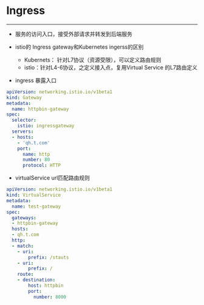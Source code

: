 # Ingress

---

- 服务的访问入口，接受外部请求并转发到后端服务
- istio的 Ingress gateway和Kubernetes ingerss的区别
  - Kubernets： 针对L7协议（资源受限），可以定义路由规则
  - istio：针对L4-6协议，之定义接入点，复用Virtual Service 的L7路由定义




- ingress 暴露入口

```yaml
apiVersion: networking.istio.io/v1beta1
kind: Gateway
metadata:
  name: httpbin-gateway
spec:
  selector:
    istio: ingressgateway
  servers:
  - hosts:
    - 'qh.t.com'
    port:
      name: http
      number: 80
      protocol: HTTP
```

- virtualService url匹配路由规则

```yaml
apiVersion: networking.istio.io/v1beta1
kind: VirtualService
metadata:
  name: test-gateway
spec:
  gateways:
  - httpbin-gateway
  hosts:
  - qh.t.com
  http:
  - match:
    - uri:
        prefix: /stauts
    - uri:
        prefix: /
    route:
    - destination:
        host: httpbin
        port:
          number: 8000
```


